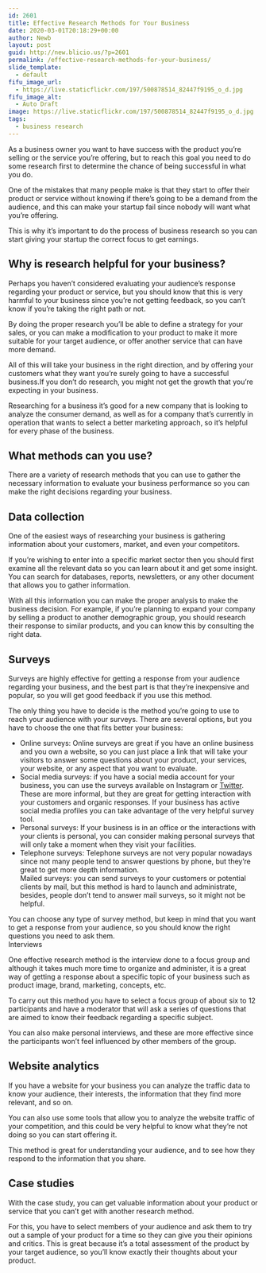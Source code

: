 ```yaml
---
id: 2601
title: Effective Research Methods for Your Business
date: 2020-03-01T20:18:29+00:00
author: Newb
layout: post
guid: http://new.blicio.us/?p=2601
permalink: /effective-research-methods-for-your-business/
slide_template:
  - default
fifu_image_url:
  - https://live.staticflickr.com/197/500878514_82447f9195_o_d.jpg
fifu_image_alt:
  - Auto Draft
image: https://live.staticflickr.com/197/500878514_82447f9195_o_d.jpg
tags:
  - business research
---
```

As a business owner you want to have success with the product you’re selling or the service you’re offering, but to reach this goal you need to do some research first to determine the chance of being successful in what you do.

One of the mistakes that many people make is that they start to offer their product or service without knowing if there’s going to be a demand from the audience, and this can make your startup fail since nobody will want what you’re offering.

This is why it’s important to do the process of business research so you can start giving your startup the correct focus to get earnings. 

## Why is research helpful for your business?

Perhaps you haven’t considered evaluating your audience’s response regarding your product or service, but you should know that this is very harmful to your business since you’re not getting feedback, so you can’t know if you’re taking the right path or not.

By doing the proper research you’ll be able to define a strategy for your sales, or you can make a modification to your product to make it more suitable for your target audience, or offer another service that can have more demand.

All of this will take your business in the right direction, and by offering your customers what they want you’re surely going to have a successful business.If you don’t do research, you might not get the growth that you’re expecting in your business.

Researching for a business it’s good for a new company that is looking to analyze the consumer demand, as well as for a company that’s currently in operation that wants to select a better marketing approach, so it’s helpful for every phase of the business.

## What methods can you use?

There are a variety of research methods that you can use to gather the necessary information to evaluate your business performance so you can make the right decisions regarding your business.

## Data collection

One of the easiest ways of researching your business is gathering information about your customers, market, and even your competitors.

If you’re wishing to enter into a specific market sector then you should first examine all the relevant data so you can learn about it and get some insight. You can search for databases, reports, newsletters, or any other document that allows you to gather information.

With all this information you can make the proper analysis to make the business decision. For example, if you’re planning to expand your company by selling a product to another demographic group, you should research their response to similar products, and you can know this by consulting the right data. 

## Surveys

Surveys are highly effective for getting a response from your audience regarding your business, and the best part is that they’re inexpensive and popular, so you will get good feedback if you use this method.

The only thing you have to decide is the method you’re going to use to reach your audience with your surveys. There are several options, but you have to choose the one that fits better your business:

  * Online surveys: Online surveys are great if you have an online business and you own a website, so you can just place a link that will take your visitors to answer some questions about your product, your services, your website, or any aspect that you want to evaluate.
  * Social media surveys: if you have a social media account for your business, you can use the surveys available on Instagram or [Twitter](https://new.blicio.us/how-to-promote-your-startup-using-twitter/). These are more informal, but they are great for getting interaction with your customers and organic responses. If your business has active social media profiles you can take advantage of the very helpful survey tool.
  * Personal surveys: If your business is in an office or the interactions with your clients is personal, you can consider making personal surveys that will only take a moment when they visit your facilities. 
  * Telephone surveys: Telephone surveys are not very popular nowadays since not many people tend to answer questions by phone, but they’re great to get more depth information.  
    Mailed surveys: you can send surveys to your customers or potential clients by mail, but this method is hard to launch and administrate, besides, people don’t tend to answer mail surveys, so it might not be helpful.

You can choose any type of survey method, but keep in mind that you want to get a response from your audience, so you should know the right questions you need to ask them.  
Interviews

One effective research method is the interview done to a focus group and although it takes much more time to organize and administer, it is a great way of getting a response about a specific topic of your business such as product image, brand, marketing, concepts, etc.

To carry out this method you have to select a focus group of about six to 12 participants and have a moderator that will ask a series of questions that are aimed to know their feedback regarding a specific subject.

You can also make personal interviews, and these are more effective since the participants won’t feel influenced by other members of the group.

## Website analytics

If you have a website for your business you can analyze the traffic data to know your audience, their interests, the information that they find more relevant, and so on.

You can also use some tools that allow you to analyze the website traffic of your competition, and this could be very helpful to know what they’re not doing so you can start offering it.

This method is great for understanding your audience, and to see how they respond to the information that you share.

## Case studies

With the case study, you can get valuable information about your product or service that you can’t get with another research method.

For this, you have to select members of your audience and ask them to try out a sample of your product for a time so they can give you their opinions and critics. This is great because it’s a total assessment of the product by your target audience, so you’ll know exactly their thoughts about your product.